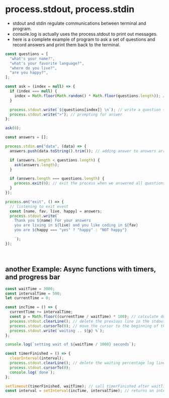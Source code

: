 # process.stdout, process.stdin

- stdout and stdin regulate communications between terminal and program.
- console.log is actually uses the process.stdout to print out messages.
- here is a complete example of program to ask a set of questions and record answers and print them back to the terminal.

```js
const questions = [
  "what's your name?",
  "what's your favorite language?",
  "where do you live?",
  "are you happy?",
];

const ask = (index = null) => {
  if (index === null) {
    index = Math.floor(Math.random() * Math.floor(questions.length)); // generate random index no greater than questions.length
  }

  process.stdout.write(`${questions[index]} \n`); // write a question to stdout
  process.stdout.write(">"); // prompting for answer
};

ask(0);

const answers = [];

process.stdin.on("data", (data) => {
  answers.push(data.toString().trim()); // adding answer to answers array

  if (answers.length < questions.length) {
    ask(answers.length);
  }

  if (answers.length === questions.length) {
    process.exit(0); // exit the process when we answered all questions, firing exit event
  }
});

process.on("exit", () => {
  // listening to exit event
  const [name, fav, live, happy] = answers;
  process.stdout.write(`
    Thank you ${name} For your answers
    you are living in ${live} and you like coding in ${fav}
    you are ${happy === "yes" ? "happy" : "NOT happy"}

    `);
});
```

<br />

## another Example: Async functions with timers, and progress bar

```js
const waitTime = 3000;
const intervalTime = 500;
let currentTime = 0;

const incTime = () => {
  currentTime += intervalTime;
  const p = Math.floor((currentTime / waitTime) * 100); // calculate done percentage
  process.stdout.clearLine(); // delete the previous line in the stdout
  process.stdout.cursorTo(0); // move the cursor to the beginning of the line
  process.stdout.write(`waiting .. ${p} %`);
};

console.log(`setting wait of ${waitTime / 1000} seconds`);

const timerFinished = () => {
  clearInterval(interval);
  process.stdout.clearLine(); // delete the waiting percentage log line
  process.stdout.cursorTo(0);
  console.log(`done`);
};

setTimeout(timerFinished, waitTime); // call timerFinished after waitTime milliseconds
const interval = setInterval(incTime, intervalTime); // returns an interval var we can use it when clearing
```
